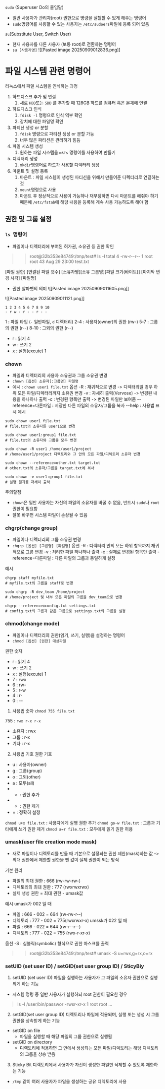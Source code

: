 `sudo` (Superuser Do의 줄임말)
- 일반 사용자가 관리자(root) 권한으로 명령을 실핼할 수 있게 해주는 명령어
- `sudo`명령어를 사용할 수 있는 사용자는 `/etc/sudoers`파일에 등록 되어 있음

`su`(Substitute User, Switch User)
- 현재 사용자를 다른 사용자 (보통 root)로 전환하는 명령어
- `su [사용자명]`
 ![[Pasted image 20250909012836.png]]
 
# 파일 시스템 관련 명령어

리눅스에서 파일 시스템을 인식하는 과정
1. 하드디스크 추가 및 연결
	1. 새로 `HDD`또는 `SDD` 를 추가할 때 128GB 하드를 컴퓨터 혹은 본체에 연결
2. 하드디스크 인식
	1. `fdisk -l` 명령으로 인식 역부 확인
	2. 장치에 대한 파일명 확인
3. 파티션 생성 or 분할
	1. `fdisk` 명령으로 파티션 생성 or 분할 가능
	2. 너무 많은 파티션은 관리하기 힘듬
4. 파일 시스템 생성
	1. 원하는 파일 시스템을 `mkfs` 명령어를 사용하여 만들기
5. 디렉터리 생성
	1. `mkdir`명령어로 하드가 사용할 디렉터리 생성
6. 마운트 및 설정 등록
	1. 마운트 : 파일 시스템이 생성된 파티션을 위해서 만들어준 디렉터리로 연결하는 것
	2. `mount`명령으로 사용
	3. 마운트 후 정상적으로 사용이 가능하나 재부팅하면 다시 마운트를 해줘야 하기 때문에 `/etc/fstab`에 해당 내용을 등록해 계속 사용 가능하도록 해야 함

## 권한 및 그룹 설정
### `ls `명령어
- 파일이나 디렉터리에 부여된 허가권, 소유권 등 권한 확인
>>root@32b353e84749:/tmp/test# ls -l
>> total 4
>> -rw-r--r-- 1 root root 43 Aug 29 23:00 test.txt

\[파일 권한] \[연결된 파일 갯수] \[소유자명]\[소유 그룹명]\[파일 크기(바이트)] \[마지막 변경 시각] \[파일명]

- 권한 알파벳의 의미
![[Pasted image 20250909011605.png]]

![[Pasted image 20250909011121.png]]
```
1 2 3 4 5 6 7 8 9 10
- r w - r - - r - - 
```
1 : 파일 타입 (`-` 일반파일, `d` 디렉터리)
2-4 : 사용자(owner)의 권한 (rw-)
5-7 : 그룹의 권한 (r--)
8-10 : 그외의 권한 (r--)

- r  : 읽기 4
- w : 쓰기 2
- x : 실행(excute) 1
### chown
- 파일과 디렉터리의 사용자 소유권과 그룹 소유권 변경
- `chown [옵션] 소유자[:그룹명] 파일명`
- 예시 : `chown user1 file.txt`
옵션 
-R : 재귀적으로 변경 -> 디렉터리일 경우 하위 모든 파일/디렉터리까지 소유권 변경
-v : 자세히 출력(Vervose) -> 변경된 내용을 하나하나 출력
-c : 변경된 항목만 출력 -> 변경된 파일만 보여줌
--reference=다른파일 : 저장한 다른 파일의 소유자/그룹을 복사
--help : 사용법 표시
예시 
```
sudo chown user1 file.txt
# file.txt의 소유자를 user1으로 변경

sudo chown user1:group1 file.txt
# file.txt의 소유자와 그룹을 모두 변경

sudo chown -R user1 /home/user1/project
# /home/user1/project 디렉토리와 그 안의 모든 파일/디렉토리 소유자 변경

sudo chown --reference=other.txt target.txt
# other.txt의 소유자/그룹을 target.txt에 복사

sudo chown -v user1:group1 file.txt
# 실행 결과를 자세히 출력
```
주의할점
- `chown`은 일반 사용자는 자신의 파일의 소유자를 바꿀 수 없움, 반드시 `sudo`나 `root` 권한이 필요함
- 잘못 바꾸면 시스템 파일이 손상될 수 있음

### chgrp(change group)
- 파일이나 디렉터리의 그룹 소유권 변경
- `chgrp [옵션] [그룹명] [파일명]`
옵션
-R : 디렉터리 안의 모든 하위 항목까지 재귀적으로 그룹 변경
-v : 처리한 파일 하나하나 출력
-c : 실제로 변경된 항목만 출력
-reference=다른파일 : 다른 파일의 그룹과 동일하게 설정

예시
```
chgrp staff myfile.txt
# myfile.txt의 그룹을 staff로 변경

sudo chgrp -R dev_team /home/project
# /home/project 및 내부 모든 파일의 그룹을 dev_team으로 변경

chgrp --reference=config.txt settings.txt
# config.txt의 그룹과 같은 그룹으로 settings.txt의 그룹을 설정
```

### chmod(change mode)
- 파일이나 디렉터리의 권한(읽기, 쓰기, 실행)을 설정하는 명령어
- `chmod [옵션] [권한] 대상파일`

권한 숫자
- r  : 읽기 4
- w : 쓰기 2
- x : 실행(excute) 1
- 7 : rwx 
- 6 : rw-
- 5 : r-w
- 4 : r-
- 0 : --

1. 사용법 숫자
`chmod 755 file.txt` 

755 : `rwx r-x r-x` 
- 소유자 : rwx
- 그룹 : r-x
- 기타 : r-x

2. 사용법 기호
권한 기호
- u : 사용자(owner)
- g : 그룹(group)
- o : 그외(other)
- a : 모두(all)
- + : 권한 추가
- - : 권한 제거
- = : 정확히 설정

`chmod u+x file.txt` : 사용자에게 실행 권한 추가
`chmod go-w file.txt` : 그룹과 기타에게 쓰기 권한 제거
`chmod a=r file.txt` : 모두에게 읽기 권한 허용

### umask(user file creation mode mask)
- 새로 파일이나 디렉토리를 만들 때 기본으로 설정되는 권한 제한(mask)하는 값
-> 최대 권한에서 제한할 권한을 뺀 값이 실제 권한이 되는 방식

기본 원리
- 파일의 최대 권한 : 666 (rw-rw-rw-)
- 디렉토리의 최대 권한 : 777 (rwxrwxrwx)
- 실제 생성 권한 = 최대 권한 - umask값

예시
umask가 002 일 때
- 파일 : 666 - 002 = 664 (rw-rw-r--)
- 디렉토리 : 777 - 002 = 775(rwxrwxr-x)
umssk가 022 일 때
- 파일 : 666 - 022 = 644 (rw-r--r--)
- 디렉토리 : 777 - 022 = 755 (rwx-r-xr-x)

옵션
-S : 심볼릭(symbolic) 형식으로 권한 마스크를 출력
>>root@32b353e84749:/tmp/test# umask -S
>> u=rwx,g=rx,o=rx

### setUID (set user ID) / setGID(set user group ID) / SticyBiy
1. setUID (set user ID)
파일을 실행하는 사용자가 그 파일의 소유자 권한으로 실행되게 하는 기능
- 시스템 명령 중 일반 사용자가 실행하되 root 권한이 필요한 경우
> ls -l /user/bin/passwor
> -rwsr-xr-x 1 root root ...

2. setGID(set user group ID)
디렉토리나 파일에 적용되며, 실행 또는 생성 시 그룹 권한을 상속받게 하는 기능

- setGID on file 
	- 파일을 실행할 때 해당 파일의 그룹 권한으로 실행됨
- setGID on directory
	- 디렉토리에 적용하면 그 안에서 생성되는 모든 파일/디렉토리는 해당 디렉토리의 그룹을 상송 받음

3. Sticky Bit
디렉토리에서 사용자가 자신이 생성한 파일만 삭제할 수 있도록 제한하는 기능
- `/tmp` 같이 여러 사용자가 파일을 생성하는 공유 디렉토리에 사용



